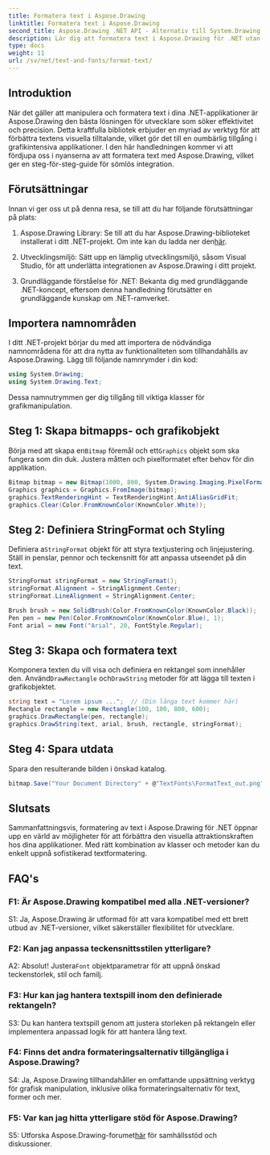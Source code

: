 ```yaml
---
title: Formatera text i Aspose.Drawing
linktitle: Formatera text i Aspose.Drawing
second_title: Aspose.Drawing .NET API - Alternativ till System.Drawing.Common
description: Lär dig att formatera text i Aspose.Drawing för .NET utan ansträngning. Steg-för-steg guide med exempel.
type: docs
weight: 11
url: /sv/net/text-and-fonts/format-text/
---
```

## Introduktion

När det gäller att manipulera och formatera text i dina .NET-applikationer är Aspose.Drawing den bästa lösningen för utvecklare som söker effektivitet och precision. Detta kraftfulla bibliotek erbjuder en myriad av verktyg för att förbättra textens visuella tilltalande, vilket gör det till en oumbärlig tillgång i grafikintensiva applikationer. I den här handledningen kommer vi att fördjupa oss i nyanserna av att formatera text med Aspose.Drawing, vilket ger en steg-för-steg-guide för sömlös integration.

## Förutsättningar

Innan vi ger oss ut på denna resa, se till att du har följande förutsättningar på plats:

1.  Aspose.Drawing Library: Se till att du har Aspose.Drawing-biblioteket installerat i ditt .NET-projekt. Om inte kan du ladda ner den[här](https://releases.aspose.com/drawing/net/).

2. Utvecklingsmiljö: Sätt upp en lämplig utvecklingsmiljö, såsom Visual Studio, för att underlätta integrationen av Aspose.Drawing i ditt projekt.

3. Grundläggande förståelse för .NET: Bekanta dig med grundläggande .NET-koncept, eftersom denna handledning förutsätter en grundläggande kunskap om .NET-ramverket.

## Importera namnområden

I ditt .NET-projekt börjar du med att importera de nödvändiga namnområdena för att dra nytta av funktionaliteten som tillhandahålls av Aspose.Drawing. Lägg till följande namnrymder i din kod:

```csharp
using System.Drawing;
using System.Drawing.Text;
```

Dessa namnutrymmen ger dig tillgång till viktiga klasser för grafikmanipulation.

## Steg 1: Skapa bitmapps- och grafikobjekt

 Börja med att skapa en`Bitmap` föremål och ett`Graphics` objekt som ska fungera som din duk. Justera måtten och pixelformatet efter behov för din applikation.

```csharp
Bitmap bitmap = new Bitmap(1000, 800, System.Drawing.Imaging.PixelFormat.Format32bppPArgb);
Graphics graphics = Graphics.FromImage(bitmap);
graphics.TextRenderingHint = TextRenderingHint.AntiAliasGridFit;
graphics.Clear(Color.FromKnownColor(KnownColor.White));
```

## Steg 2: Definiera StringFormat och Styling

 Definiera a`StringFormat` objekt för att styra textjustering och linjejustering. Ställ in penslar, pennor och teckensnitt för att anpassa utseendet på din text.

```csharp
StringFormat stringFormat = new StringFormat();
stringFormat.Alignment = StringAlignment.Center;
stringFormat.LineAlignment = StringAlignment.Center;

Brush brush = new SolidBrush(Color.FromKnownColor(KnownColor.Black));
Pen pen = new Pen(Color.FromKnownColor(KnownColor.Blue), 1);
Font arial = new Font("Arial", 20, FontStyle.Regular);
```

## Steg 3: Skapa och formatera text

Komponera texten du vill visa och definiera en rektangel som innehåller den. Använd`DrawRectangle` och`DrawString` metoder för att lägga till texten i grafikobjektet.

```csharp
string text = "Lorem ipsum ...";  // (Din långa text kommer här)
Rectangle rectangle = new Rectangle(100, 100, 800, 600);
graphics.DrawRectangle(pen, rectangle);
graphics.DrawString(text, arial, brush, rectangle, stringFormat);
```

## Steg 4: Spara utdata

Spara den resulterande bilden i önskad katalog.

```csharp
bitmap.Save("Your Document Directory" + @"TextFonts\FormatText_out.png");
```

## Slutsats

Sammanfattningsvis, formatering av text i Aspose.Drawing för .NET öppnar upp en värld av möjligheter för att förbättra den visuella attraktionskraften hos dina applikationer. Med rätt kombination av klasser och metoder kan du enkelt uppnå sofistikerad textformatering.

## FAQ's

### F1: Är Aspose.Drawing kompatibel med alla .NET-versioner?

S1: Ja, Aspose.Drawing är utformad för att vara kompatibel med ett brett utbud av .NET-versioner, vilket säkerställer flexibilitet för utvecklare.

### F2: Kan jag anpassa teckensnittsstilen ytterligare?

 A2: Absolut! Justera`Font` objektparametrar för att uppnå önskad teckenstorlek, stil och familj.

### F3: Hur kan jag hantera textspill inom den definierade rektangeln?

S3: Du kan hantera textspill genom att justera storleken på rektangeln eller implementera anpassad logik för att hantera lång text.

### F4: Finns det andra formateringsalternativ tillgängliga i Aspose.Drawing?

S4: Ja, Aspose.Drawing tillhandahåller en omfattande uppsättning verktyg för grafisk manipulation, inklusive olika formateringsalternativ för text, former och mer.

### F5: Var kan jag hitta ytterligare stöd för Aspose.Drawing?

 S5: Utforska Aspose.Drawing-forumet[här](https://forum.aspose.com/c/diagram/17) för samhällsstöd och diskussioner.
